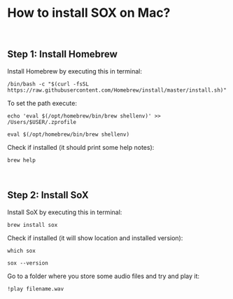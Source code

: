 # How to install SOX on Mac?
<br>

<p><h2><b>Step 1: Install Homebrew</h2></b></p>

<p>Install Homebrew by executing this in terminal:

``` /bin/bash -c "$(curl -fsSL https://raw.githubusercontent.com/Homebrew/install/master/install.sh)" ```
</p>

<p>To set the path execute:

``` echo 'eval $(/opt/homebrew/bin/brew shellenv)' >> /Users/$USER/.zprofile ```

``` eval $(/opt/homebrew/bin/brew shellenv) ```
</p>

<p>Check if installed (it should print some help notes):

``` brew help ```
</p>
<br>

<p><h2><b>Step 2: Install SoX</b></h2></p>

<p>Install SoX by executing this in terminal:

``` brew install sox ```
</p>

<p>Check if installed (it will show location and installed version):

``` which sox ```

``` sox --version ```
</p>

<p>Go to a folder where you store some audio files and try and play it:

``` !play filename.wav ```
</p>